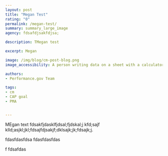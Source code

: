 ```yaml
---
layout: post
title: "Megan Test"
rating: "0"
permalink: /megan-test/
summary: summary_large_image
agency: fdsafdjsakfdjsa;

description: TMegan test

excerpt: Megan

image: /img/blog/cm-post-blog.png
image_accessibility: A person writing data on a sheet with a calculator next to them.

authors:
- Performance.gov Team

tags:
- cm
- CAP goal
- PMA


---
```



MEgan text fdsakfjdasklfjdsal;fjdskal;j kfd;sajf klld;asjkl;jkl;fdsajfdjsakjf;dklsajk;jk;fdsajk;j.

fdasfdasfdsa
fdasfdasfdas

f
fdsafdas
